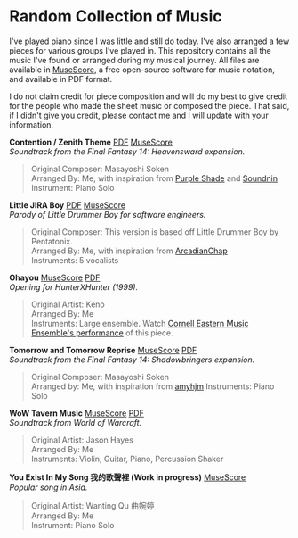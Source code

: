 # Random Collection of Music

I've played piano since I was little and still do today. I've also arranged a few pieces for various groups I've played in. This repository contains all the music I've found or arranged during my musical journey. All files are available in [MuseScore](https://github.com/musescore/MuseScore), a free open-source software for music notation, and available in PDF format.

I do not claim credit for piece composition and will do my best to give credit for the people who made the sheet music or composed the piece. That said, if I didn't give you credit, please contact me and I will update with your information.

**Contention / Zenith Theme** [PDF](contention/Contention.pdf) [MuseScore](contention/Contention.mscz)<br>
 _Soundtrack from the Final Fantasy 14: Heavensward expansion._<br>
 >Original Composer: Masayoshi Soken<br>
 Arranged By: Me, with inspiration from [Purple Shade](https://musescore.com/user/13024696/scores/2782231) and [Soundnin](https://musescore.com/user/3242776/scores/2447386)<br>
 Instrument: Piano Solo

**Little JIRA Boy** [PDF](little_jira_boy/Little-JIRA-Boy.pdf) [MuseScore](little_jira_boy/Little-JIRA-Boy.mscz)<br>
_Parody of Little Drummer Boy for software engineers._<br>
>Original Composer: This version is based off Little Drummer Boy by Pentatonix.<br>
Arranged By: Me, with inspiration from [ArcadianChap](https://musescore.com/user/511006/scores/4815075)<br>
Instruments: 5 vocalists

**Ohayou** [MuseScore](ohayou/Ohayou.mscz) [PDF](ohayou/Ohayou.pdf)<br>
_Opening for HunterXHunter (1999)._<br>
>Original Artist: Keno<br>
Arranged By: Me<br>
Instruments: Large ensemble. Watch [Cornell Eastern Music Ensemble's performance](https://www.youtube.com/watch?v=pdSglENcROU) of this piece.

**Tomorrow and Tomorrow Reprise** [MuseScore](tomorrow_and_tomorrow/Tomorrow-and-Tomorrow.mscz) [PDF](tomorrow_and_tomorrow/Tomorrow-and-Tomorrow.pdf)<br>
_Soundtrack from the Final Fantasy 14: Shadowbringers expansion._<br>
>Original Composer: Masayoshi Soken<br>
Arranged by: Me, with inspiration from [amyhjm](https://musescore.com/user/33361184/scores/5818324)
Instruments: Piano Solo

**WoW Tavern Music** [MuseScore](wow_tavern_music/WoW-Tavern-Music.mscz) [PDF](wow_tavern_music/WoW-Tavern-Music.pdf)<br>
_Soundtrack from World of Warcraft._<br>
>Original Artist: Jason Hayes<br>
Arranged By: Me<br>
Instruments: Violin, Guitar, Piano, Percussion Shaker

**You Exist In My Song 我的歌聲裡 (Work in progress)** [MuseScore](you_exist_in_my_song/You-Exist-In-My-Song.mscz)<br>
_Popular song in Asia._<br>
>Original Artist: Wanting Qu 曲婉婷<br>
Arranged By: Me<br>
Instrument: Piano Solo
